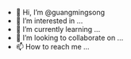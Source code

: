 - 👋 Hi, I’m @guangmingsong
- 👀 I’m interested in ...
- 🌱 I’m currently learning ...
- 💞️ I’m looking to collaborate on ...
- 📫 How to reach me ...

<!---
guangmingsong/guangmingsong is a ✨ special ✨ repository because its `README.md` (this file) appears on your GitHub profile.
You can click the Preview link to take a look at your changes.
--->
